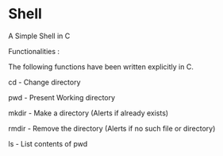 # Shell
A Simple Shell in C

Functionalities :

The following functions have been written explicitly in C.

cd - Change directory

pwd - Present Working directory

mkdir - Make a directory (Alerts if already exists)

rmdir - Remove the directory (Alerts if no such file or directory)

ls - List contents of pwd

